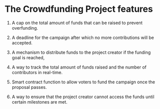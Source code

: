# The Crowdfunding Project features

1. A cap on the total amount of funds that can be raised to prevent overfunding.

2. A deadline for the campaign after which no more contributions will be accepted.

3. A mechanism to distribute funds to the project creator if the funding goal is reached,

4. A way to track the total amount of funds raised and the number of contributors in
   real-time.

5. Smart contract function to allow voters to fund the campaign once the proposal passes.

6. A way to ensure that the project creator cannot access the funds until certain milestones are met.
